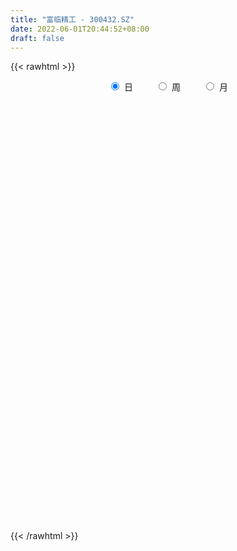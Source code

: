 ```yaml
---
title: "富临精工 - 300432.SZ"
date: 2022-06-01T20:44:52+08:00
draft: false
---
```

{{< rawhtml >}}
    <div style="text-align: center">
        <label style="padding: 1rem;"><input style="margin-right: .5rem" type="radio" name="period" value="D" checked onclick="period_change(this)">日</label>
        <label style="padding: 1rem;"><input style="margin-right: .5rem" type="radio" name="period" value="W" onclick="period_change(this)">周</label>
        <label style="padding: 1rem;"><input style="margin-right: .5rem" type="radio" name="period" value="M" onclick="period_change(this)">月</label>
    </div>
    <div id="chart" style="height: 700px;"></div> 
    <script type="text/javascript">
        const D_v = [211101.28,127199.9,241241.98,183910.9,153101.05,162154.4,249915.69,356979.78,318412.09,233455.43,695951.79,674298.28,441385.17,500821.43,561972.8,371783.24,242968.11,391416.76,173582.52,320328.7,430698.71,294329.0,284234.79,242837.21,206155.26,211056.26,283907.17,199868.38,247165.23,477531.57,557606.0600000001,465741.47,799096.3,902751.62,759226.9300000001,776822.09,678037.98,671227.33,484777.05,425493.42,438111.18,314791.7,682701.86,698729.28,604330.71,508489.4,587002.37,582519.25,549810.53,501601.38,394028.43,254830.78,369579.48,315478.85,704941.52,413357.59,727288.6899999999,507801.59,415747.36,365777.97,339523.12,260687.3,337879.0,368776.7,353189.9,343529.77,303686.72,303488.28,244305.0,224696.5,283453.42,259769.96,286137.32,312314.12,319451.13,280691.77,253438.35,489497.54,305716.06,444298.94,501089.63,378128.54,368328.85,367420.61,402179.22,243086.29,258733.67,229451.9,264829.42,175186.65,426611.26,254758.37,241945.2,271148.94,293703.32,235823.7,154256.12,246638.86,293810.34,245339.45,336417.83,409513.88,324115.6,373426.9,316150.54,276334.15,318088.58,330776.73,331630.14,289648.65,191125.48,410374.76,360361.96,275426.05,207023.56,209563.33,210300.93,139981.82,366095.34,495654.58,346997.55,399521.02,415229.81,499303.82,378843.24,309686.28,237793.69,241087.8,483396.3,426120.15,206986.18,175169.15,229417.67,179101.95,292949.36,165606.0,143480.98,232241.28,216411.97,241148.08,247055.74,171466.21,204939.5,186890.09,168185.84,170886.8,137157.22,160310.47,151203.35,293880.78,275982.21,196995.19,148622.54,174360.68,170761.03,139743.65,161024.99,114770.73,181103.34,317025.72,175905.13,140108.74,201910.29,175388.25,222633.31,158429.74,119625.78,198942.67,162302.13,125203.41,188897.34,172239.27,188842.72,206711.57,166169.78,158922.75,137688.61,123248.44,239584.54,129187.24,478020.05,258148.1,161182.93,179001.97,335235.62,425135.25,379644.48,474847.05,464111.7,308518.41,231131.66,266350.97,177383.47,186938.22,274451.08,252432.27,179791.51,148359.78,169301.59,273951.77,268685.79,126663.38,270137.54,153028.95,172932.35,175688.41,140337.02,145093.42,95724.2,134212.65,134219.04,93287.09,93917.47,119452.24,115336.58,144680.49,142016.54,104602.82,90440.24,133826.55,141528.24,127859.75,106528.81,124418.53,91734.49,140036.34,113529.13,318099.59,547781.39,414677.57,322540.42,237936.56,221809.59,312578.58,470677.65,319045.1,269653.61,221886.87,275503.11,331734.83,232404.75,376184.2,295979.85,292790.32,280748.78,186207.83,161558.07,165569.91,264867.8,506140.9]
const D_histogram = [0.0,-0.0012763533,0.0086254936,0.01394167,0.0071323237,0.01136016,0.0392721555,0.0826077309,0.1003928984,0.1184437892,0.2090395452,0.2692651497,0.2581830715,0.2589799495,0.2653139325,0.2218512393,0.1736279871,0.1015851409,0.0492049999,-0.0035270904,0.0071299453,0.0135471359,0.0024721328,-0.0279197941,-0.0436692592,-0.053138647,-0.0712454005,-0.0757853729,-0.07268758,-0.0226860292,0.0515981058,0.1145372321,0.2863547298,0.545684011,0.6403944498,0.6863315185,0.6968836051,0.5797309586,0.4630815104,0.3182005758,0.1710076234,0.0573376918,0.072609302,0.2681372487,0.3466865344,0.3682848188,0.245857187,0.2010985042,0.3579400771,0.3202644398,0.2380614919,0.0853527795,0.0404782835,-0.0915327491,0.0505978456,0.0987508813,0.0159069951,-0.0090284035,0.0453583098,0.0975791612,-0.0212793509,-0.109208632,-0.1090824814,-0.0322524567,-0.0733840794,0.0031867672,0.0295391815,0.1259239294,0.1102542469,0.0968245189,0.0776239573,0.0854132753,0.0244346146,0.1145070774,0.1385703896,0.0286408975,-0.1161856518,-0.3767024447,-0.5582253421,-0.4463160498,-0.1617265192,0.0561654224,0.445748949,0.620734221,0.6059596858,0.4775885867,0.2726050468,0.0263187039,-0.2993686729,-0.4558442116,-0.8560767027,-0.9122365738,-1.0382834325,-1.0281351014,-1.0929014126,-1.0140994048,-0.9500818051,-0.8412168783,-0.6131671344,-0.3873358571,-0.268715661,-0.0301889034,0.1808706812,0.6265752488,0.7887096514,0.9185067403,0.8217433711,0.6721127383,0.542455426,0.2921889419,0.1234231255,-0.1673445729,-0.4734419942,-0.5580355775,-0.5499849594,-0.5800380992,-0.608950893,-0.595105988,-0.7244217888,-0.9409984645,-0.9311830687,-0.9054842572,-0.9133582071,-0.7555707333,-0.654925253,-0.5458110981,-0.4779781487,-0.3819052249,-0.1799856437,-0.0614354845,0.0034699812,0.0347431133,0.0338555231,0.0059766177,-0.0790641647,-0.0906465175,-0.0889727818,-0.0439926047,-0.0336874819,-0.0489873057,-0.0789881597,-0.0777451972,-0.1087037012,-0.1401058611,-0.0957985048,-0.0623017553,-0.040596323,-0.0634858555,-0.0785205053,0.0110292556,0.072072667,0.087633874,0.1213248863,0.1213618322,0.0783348922,0.0882445133,0.054465903,0.0545055913,0.0560491285,0.1263881254,0.1405852792,0.1678729706,0.2198489992,0.2151503727,0.1538422599,0.0722516072,0.008015336,0.0281922246,-0.0091703551,0.0040360815,0.0001692311,-0.0269600366,0.018744356,0.0038614237,0.0266458,0.0126571243,-0.0028328777,0.0023974353,0.0573494395,0.1059931121,0.1691617106,0.1632939904,0.176198409,0.1708622308,0.2305646981,0.192511054,0.2074821212,0.2786810606,0.3114043493,0.3035531787,0.2567993244,0.163710886,0.0894707954,0.0481800996,-0.0486825861,-0.0496842412,-0.0431943734,-0.082022121,-0.1376760428,-0.0759899798,-0.039544472,-0.0135027362,0.0489285279,0.0716439463,0.0915141085,0.0875078644,0.0604548373,0.0087561111,-0.0220871226,-0.0045913434,-0.0283185455,-0.0391397091,-0.0667422129,-0.1096392322,-0.1375047328,-0.1979982016,-0.2208641907,-0.2358789232,-0.2310420013,-0.2075288452,-0.1505289869,-0.1083576746,-0.0753255821,-0.0925501232,-0.1061203274,-0.1704812378,-0.2127089561,-0.0915977018,0.0547029688,0.1804969067,0.2643127045,0.3087355347,0.3501071358,0.3874547096,0.4185904171,0.4496217942,0.4439023238,0.4033829957,0.3822382561,0.3509275964,0.3213235796,0.3276427437,0.3179580131,0.2652677435,0.1924641639,0.1351036793,0.0952270432,0.0681823022,0.0236966903,0.0438903556]
const D_fast = [0.0,-0.0015954416,0.0104627787,0.0192643726,0.0142381072,0.0213059835,0.0590360179,0.123023526,0.1659069182,0.2135687563,0.3564243986,0.4839662904,0.5374299802,0.6029718456,0.6756343117,0.6876344283,0.6828181729,0.6361716118,0.5960927209,0.5424788579,0.55491838,0.5647223545,0.5542653846,0.5168935092,0.4902267293,0.4674726797,0.4315545761,0.4080682605,0.3929941584,0.4373242019,0.5245078634,0.6160812977,0.8594874779,1.2552377618,1.5100468131,1.7275667614,1.9123397493,1.9401198424,1.9392407718,1.8739099812,1.7694689347,1.670133426,1.7035573617,1.9661196205,2.1313405399,2.245010029,2.1840466939,2.1895626371,2.4358892293,2.478279702,2.455592127,2.3242216096,2.2894666844,2.1345724646,2.2893525207,2.3621932766,2.2833261393,2.2561336397,2.3218599305,2.3984755723,2.2742972224,2.1590657833,2.1319213136,2.200688224,2.1412105815,2.2185781199,2.2523153296,2.3801810599,2.3920749391,2.4028513408,2.4030567685,2.4321994054,2.3773293983,2.4960286304,2.5547345401,2.4519652723,2.2780923101,1.923399906,1.6023206731,1.602650953,1.8468088537,2.0787421509,2.5797629147,2.9099317421,3.0466471283,3.0376731758,2.9008408977,2.6611342308,2.2606046857,1.9901680941,1.3759164273,1.0916974128,0.7060796959,0.4591942517,0.1212025873,-0.0535202561,-0.2270231077,-0.3284624005,-0.2537044401,-0.1247071271,-0.0732658462,0.1577136855,0.4139909404,1.0163393203,1.3756511356,1.7350749096,1.8437473832,1.862144935,1.8681014792,1.6908822306,1.5529721956,1.2203683539,0.7959104341,0.5718079563,0.4423623347,0.26729967,0.086149153,-0.048782439,-0.359203687,-0.8110299788,-1.0340103502,-1.234682603,-1.4708961047,-1.5020013142,-1.5650871472,-1.5924257668,-1.6440873546,-1.643490737,-1.4865675667,-1.3833762786,-1.3176033176,-1.2776444071,-1.2700681166,-1.2964528676,-1.4012596912,-1.4355036733,-1.4560731331,-1.4220911072,-1.4202078549,-1.447754505,-1.497502399,-1.5156957358,-1.5738301651,-1.6402587902,-1.6199010601,-1.6019797495,-1.5904233979,-1.6291843943,-1.6638491704,-1.5715420956,-1.4924805174,-1.455010842,-1.3909886081,-1.3606112042,-1.384054421,-1.3520836716,-1.3722458061,-1.35857972,-1.3430239008,-1.2410878725,-1.1917443989,-1.1224884649,-1.0155501865,-0.9664612198,-0.9893087676,-1.0528365185,-1.1150689557,-1.0878440109,-1.1274991794,-1.1132837225,-1.1171082651,-1.1509775419,-1.1005870603,-1.1145046367,-1.0850588104,-1.095883205,-1.1120814264,-1.1062517545,-1.0369623905,-0.9618204399,-0.8563614137,-0.8214056363,-0.7644516155,-0.727072236,-0.6097285941,-0.5996544748,-0.5328128773,-0.3919436727,-0.2813692967,-0.2133321726,-0.1958861958,-0.2480469127,-0.2999193044,-0.3291649753,-0.4381983076,-0.451621023,-0.4559297485,-0.5152630264,-0.6053359589,-0.5626473908,-0.5360880011,-0.5134219493,-0.4387585532,-0.3981321482,-0.3553834589,-0.3375127369,-0.3494520546,-0.3989617531,-0.4353267675,-0.4189788241,-0.4497856626,-0.4703917535,-0.5146798105,-0.5849866379,-0.6472283216,-0.7572213408,-0.8353033776,-0.9092878409,-0.9622114193,-0.9905804746,-0.9712128629,-0.9561309693,-0.9419302723,-0.9822923443,-1.0223926303,-1.1293738501,-1.2247788075,-1.1265669786,-0.9665905659,-0.7956724013,-0.6457784273,-0.5241717135,-0.3952733285,-0.2610620772,-0.1252787655,0.0181580601,0.1234141707,0.1837405915,0.2581554159,0.3145766554,0.3653035335,0.4535333835,0.5233381562,0.5369648225,0.5122772839,0.4886927191,0.4726228438,0.4626236784,0.4240622391,0.4552284933]
const D_slow = [0.0,-0.0003190883,0.0018372851,0.0053227026,0.0071057835,0.0099458235,0.0197638624,0.0404157951,0.0655140197,0.095124967,0.1473848533,0.2147011408,0.2792469086,0.343991896,0.4103203792,0.465783189,0.5091901858,0.534586471,0.546887721,0.5460059483,0.5477884347,0.5511752186,0.5517932518,0.5448133033,0.5338959885,0.5206113267,0.5027999766,0.4838536334,0.4656817384,0.4600102311,0.4729097576,0.5015440656,0.573132748,0.7095537508,0.8696523632,1.0412352429,1.2154561442,1.3603888838,1.4761592614,1.5557094054,1.5984613112,1.6127957342,1.6309480597,1.6979823719,1.7846540055,1.8767252102,1.9381895069,1.988464133,2.0779491522,2.1580152622,2.2175306352,2.23886883,2.2489884009,2.2261052136,2.2387546751,2.2634423954,2.2674191441,2.2651620433,2.2765016207,2.300896411,2.2955765733,2.2682744153,2.241003795,2.2329406808,2.2145946609,2.2153913527,2.2227761481,2.2542571305,2.2818206922,2.3060268219,2.3254328112,2.3467861301,2.3528947837,2.3815215531,2.4161641505,2.4233243748,2.3942779619,2.3001023507,2.1605460152,2.0489670027,2.0085353729,2.0225767285,2.1340139658,2.289197521,2.4406874425,2.5600845891,2.6282358508,2.6348155268,2.5599733586,2.4460123057,2.23199313,2.0039339866,1.7443631285,1.4873293531,1.2141039999,0.9605791487,0.7230586975,0.5127544779,0.3594626943,0.26262873,0.1954498148,0.1879025889,0.2331202592,0.3897640714,0.5869414842,0.8165681693,1.0220040121,1.1900321967,1.3256460532,1.3986932886,1.42954907,1.3877129268,1.2693524283,1.1298435339,0.992347294,0.8473377692,0.695100046,0.546323549,0.3652181018,0.1299684857,-0.1028272815,-0.3291983458,-0.5575378976,-0.7464305809,-0.9101618942,-1.0466146687,-1.1661092059,-1.2615855121,-1.306581923,-1.3219407941,-1.3210732988,-1.3123875205,-1.3039236397,-1.3024294853,-1.3221955265,-1.3448571558,-1.3671003513,-1.3780985025,-1.3865203729,-1.3987671994,-1.4185142393,-1.4379505386,-1.4651264639,-1.5001529292,-1.5241025554,-1.5396779942,-1.5498270749,-1.5656985388,-1.5853286651,-1.5825713512,-1.5645531845,-1.542644716,-1.5123134944,-1.4819730364,-1.4623893133,-1.440328185,-1.4267117092,-1.4130853114,-1.3990730292,-1.3674759979,-1.3323296781,-1.2903614355,-1.2353991857,-1.1816115925,-1.1431510275,-1.1250881257,-1.1230842917,-1.1160362355,-1.1183288243,-1.1173198039,-1.1172774962,-1.1240175053,-1.1193314163,-1.1183660604,-1.1117046104,-1.1085403293,-1.1092485487,-1.1086491899,-1.09431183,-1.067813552,-1.0255231243,-0.9846996267,-0.9406500245,-0.8979344668,-0.8402932923,-0.7921655288,-0.7402949985,-0.6706247333,-0.592773646,-0.5168853513,-0.4526855202,-0.4117577987,-0.3893900999,-0.3773450749,-0.3895157215,-0.4019367818,-0.4127353751,-0.4332409054,-0.4676599161,-0.486657411,-0.496543529,-0.4999192131,-0.4876870811,-0.4697760945,-0.4468975674,-0.4250206013,-0.409906892,-0.4077178642,-0.4132396448,-0.4143874807,-0.4214671171,-0.4312520444,-0.4479375976,-0.4753474056,-0.5097235888,-0.5592231392,-0.6144391869,-0.6734089177,-0.731169418,-0.7830516293,-0.820683876,-0.8477732947,-0.8666046902,-0.889742221,-0.9162723029,-0.9588926123,-1.0120698514,-1.0349692768,-1.0212935346,-0.976169308,-0.9100911318,-0.8329072482,-0.7453804642,-0.6485167868,-0.5438691825,-0.431463734,-0.3204881531,-0.2196424041,-0.1240828401,-0.036350941,0.0439799539,0.1258906398,0.2053801431,0.271697079,0.31981312,0.3535890398,0.3773958006,0.3944413762,0.4003655487,0.4113381376]
const D_data = [['2021-05-21', 6.9996, 6.9596, 6.8462, 7.1262],['2021-05-24', 6.9796, 6.9396, 6.8796, 7.1129],['2021-05-25', 6.8796, 7.1062, 6.7462, 7.2929],['2021-05-26', 7.0662, 7.0996, 7.0662, 7.3995],['2021-05-27', 7.1729, 6.9529, 6.9329, 7.1729],['2021-05-28', 7.0062, 7.0929, 6.9996, 7.2529],['2021-05-31', 7.0929, 7.4995, 7.0729, 7.5929],['2021-06-01', 7.5529, 7.9395, 7.4662, 8.1128],['2021-06-02', 7.8328, 7.8662, 7.7662, 8.0728],['2021-06-03', 7.9195, 8.0662, 7.8528, 8.1795],['2021-06-04', 8.1195, 9.4194, 7.9795, 9.6661],['2021-06-07', 9.7661, 9.6661, 9.4861, 10.1327],['2021-06-08', 9.5861, 9.1528, 9.0194, 9.7994],['2021-06-09', 9.3661, 9.5261, 9.2061, 9.7994],['2021-06-10', 9.6394, 9.8794, 9.3994, 10.0927],['2021-06-11', 9.7327, 9.4127, 9.3661, 9.7861],['2021-06-15', 9.6061, 9.3327, 9.2261, 9.6794],['2021-06-16', 9.2861, 8.8928, 8.6995, 9.4261],['2021-06-17', 8.9061, 8.9394, 8.7728, 9.1328],['2021-06-18', 8.8661, 8.7461, 8.4661, 8.8661],['2021-06-21', 8.7261, 9.5061, 8.5995, 10.1994],['2021-06-22', 9.5261, 9.5861, 9.2528, 9.9794],['2021-06-23', 9.5861, 9.4394, 9.3527, 9.906],['2021-06-24', 9.4394, 9.1528, 9.1061, 9.5194],['2021-06-25', 9.1328, 9.2594, 8.9128, 9.3994],['2021-06-28', 9.1728, 9.3061, 9.1194, 9.4994],['2021-06-29', 9.2928, 9.1461, 9.0461, 9.7327],['2021-06-30', 9.1461, 9.2661, 8.7528, 9.3261],['2021-07-01', 9.3061, 9.3661, 9.0661, 9.6527],['2021-07-02', 9.2861, 10.126, 9.1661, 10.1727],['2021-07-05', 10.3794, 10.846, 10.166, 11.026],['2021-07-06', 10.666, 11.2126, 10.5993, 11.8793],['2021-07-07', 11.3326, 13.4525, 10.9193, 13.4525],['2021-07-08', 15.1457, 16.1457, 14.5391, 16.1457],['2021-07-09', 15.259, 15.6324, 14.4724, 16.1457],['2021-07-12', 15.6657, 16.0723, 15.199, 16.8389],['2021-07-13', 15.679, 16.499, 14.9724, 16.7656],['2021-07-14', 16.0057, 15.3057, 14.8524, 17.0456],['2021-07-15', 15.0457, 15.299, 14.4591, 15.5924],['2021-07-16', 15.239, 14.7657, 14.6058, 15.5457],['2021-07-19', 14.9191, 14.3658, 14.2124, 15.399],['2021-07-20', 14.0858, 14.3991, 13.9991, 14.8724],['2021-07-21', 15.819, 16.0323, 15.1591, 16.6656],['2021-07-22', 16.6656, 19.2388, 15.719, 19.2388],['2021-07-23', 18.6655, 19.0121, 17.3389, 19.3388],['2021-07-26', 18.7322, 19.1188, 18.3988, 20.2854],['2021-07-27', 19.3388, 17.5589, 17.3322, 20.532],['2021-07-28', 17.1589, 18.5388, 17.1589, 19.0521],['2021-07-29', 19.3321, 21.8853, 18.8922, 22.012],['2021-07-30', 21.3387, 20.3454, 19.7788, 21.7053],['2021-08-02', 20.2054, 19.9987, 19.0721, 21.1187],['2021-08-03', 19.7988, 18.9255, 18.6788, 20.5654],['2021-08-04', 18.8122, 20.1121, 18.7322, 20.4321],['2021-08-05', 19.6788, 18.8388, 18.5255, 19.6854],['2021-08-06', 19.1321, 22.6053, 19.1321, 22.6053],['2021-08-09', 22.072, 22.3253, 22.072, 23.6985],['2021-08-10', 22.2186, 20.9587, 19.3188, 25.6717],['2021-08-11', 20.932, 21.7186, 19.3255, 22.9919],['2021-08-12', 21.6986, 23.1319, 21.1653, 23.7785],['2021-08-13', 23.0652, 23.7785, 22.2519, 25.1318],['2021-08-16', 22.7186, 21.812, 21.3587, 23.2652],['2021-08-17', 21.892, 21.912, 20.672, 22.5453],['2021-08-18', 21.912, 23.0119, 21.192, 23.5652],['2021-08-19', 22.6652, 24.4451, 22.1986, 24.9984],['2021-08-20', 24.0052, 23.3385, 22.9986, 25.3651],['2021-08-23', 23.2719, 25.1984, 23.0319, 25.6451],['2021-08-24', 25.3317, 25.1784, 24.3985, 26.6317],['2021-08-25', 24.8651, 26.7717, 24.8651, 27.3316],['2021-08-26', 26.7983, 26.005, 25.1784, 26.905],['2021-08-27', 25.7717, 26.365, 25.3517, 27.2383],['2021-08-30', 25.3317, 26.605, 24.8051, 26.8983],['2021-08-31', 26.4517, 27.3116, 25.905, 28.5249],['2021-09-01', 28.0649, 26.685, 25.9384, 29.6648],['2021-09-02', 26.385, 29.0515, 26.005, 29.7715],['2021-09-03', 28.6649, 28.9782, 27.5316, 30.6647],['2021-09-06', 29.2248, 27.4783, 25.0251, 29.5915],['2021-09-07', 27.4783, 26.6583, 26.265, 28.1582],['2021-09-08', 26.665, 24.2451, 22.9119, 26.9183],['2021-09-09', 23.9318, 23.9785, 22.5719, 24.1985],['2021-09-10', 24.0918, 27.365, 24.0918, 27.9982],['2021-09-13', 31.3314, 30.6514, 28.9049, 31.8647],['2021-09-14', 30.8914, 31.4247, 29.3315, 32.6646],['2021-09-15', 31.4914, 35.7244, 31.4914, 36.6644],['2021-09-16', 34.9845, 35.3111, 34.1245, 37.0177],['2021-09-17', 34.7512, 34.1979, 33.1513, 36.7844],['2021-09-22', 34.3445, 33.1779, 33.0379, 35.5578],['2021-09-23', 34.1912, 31.9847, 31.0247, 34.4578],['2021-09-24', 32.5313, 30.7381, 30.0981, 32.5313],['2021-09-27', 31.3314, 28.4516, 27.5649, 31.6714],['2021-09-28', 28.7115, 29.3182, 28.1982, 30.1981],['2021-09-29', 29.3315, 24.5585, 24.3118, 29.6248],['2021-09-30', 25.6984, 27.225, 25.3451, 27.6649],['2021-10-08', 28.0516, 25.3384, 25.0451, 28.6315],['2021-10-11', 25.7184, 26.1317, 24.3051, 27.5983],['2021-10-12', 26.1317, 24.3851, 23.7985, 26.8317],['2021-10-13', 24.6918, 25.5317, 23.8185, 25.865],['2021-10-14', 25.0918, 25.0651, 24.2651, 25.5317],['2021-10-15', 25.0984, 25.4651, 23.9985, 26.4117],['2021-10-18', 25.2051, 27.3516, 24.8651, 27.6516],['2021-10-19', 26.985, 28.1982, 26.985, 28.6515],['2021-10-20', 27.9982, 27.5583, 27.2783, 29.4982],['2021-10-21', 27.3316, 29.9381, 27.3316, 31.0981],['2021-10-22', 30.3248, 30.9047, 29.3982, 32.9979],['2021-10-25', 31.5447, 35.9977, 30.5781, 36.0577],['2021-10-26', 36.0111, 34.7312, 34.2379, 36.5644],['2021-10-27', 34.8978, 35.9044, 34.2512, 37.7643],['2021-10-28', 36.8044, 33.9845, 33.8512, 38.1309],['2021-10-29', 34.3378, 33.4112, 31.7713, 35.0845],['2021-11-01', 33.9779, 33.5712, 32.7713, 36.2577],['2021-11-02', 32.9046, 31.558, 31.0647, 33.9645],['2021-11-03', 31.698, 31.8113, 30.5781, 32.3846],['2021-11-04', 32.9579, 29.2182, 28.9982, 33.0779],['2021-11-05', 29.5848, 27.3383, 27.265, 29.6581],['2021-11-08', 27.2516, 28.8115, 26.8783, 29.4582],['2021-11-09', 28.9982, 29.4715, 28.2182, 29.6181],['2021-11-10', 29.2048, 28.6115, 27.6983, 29.6781],['2021-11-11', 28.6115, 28.0982, 27.365, 28.9315],['2021-11-12', 28.1049, 28.1982, 27.8983, 28.7849],['2021-11-15', 28.0049, 25.6251, 25.3051, 28.1249],['2021-11-16', 25.6451, 22.9586, 22.6652, 25.7251],['2021-11-17', 23.3385, 24.4851, 23.3319, 24.7718],['2021-11-18', 24.4918, 24.0118, 22.8186, 24.9051],['2021-11-19', 24.3985, 22.8452, 22.7519, 24.4985],['2021-11-22', 23.0052, 24.5651, 22.8652, 24.8451],['2021-11-23', 24.4518, 23.8652, 23.6918, 24.8984],['2021-11-24', 23.8785, 23.9185, 23.7918, 24.8318],['2021-11-25', 23.9318, 23.3119, 23.0319, 24.3318],['2021-11-26', 23.0852, 23.5919, 23.0852, 24.2651],['2021-11-29', 23.0652, 25.3184, 22.7919, 25.8917],['2021-11-30', 25.6717, 24.8584, 24.1318, 25.8317],['2021-12-01', 24.8651, 24.4718, 24.0052, 24.8651],['2021-12-02', 24.6518, 24.1385, 23.7318, 24.6585],['2021-12-03', 23.8985, 23.6585, 23.1319, 24.1652],['2021-12-06', 23.6319, 23.0719, 22.9986, 23.8918],['2021-12-07', 23.3185, 21.832, 21.4187, 23.3652],['2021-12-08', 22.1253, 22.2319, 21.792, 22.3986],['2021-12-09', 22.3986, 22.1053, 21.932, 22.6652],['2021-12-10', 21.932, 22.5253, 21.652, 22.6652],['2021-12-13', 22.4519, 22.012, 21.8053, 22.5119],['2021-12-14', 21.932, 21.4453, 21.3387, 22.0653],['2021-12-15', 21.3987, 20.8854, 20.7987, 21.8186],['2021-12-16', 20.7987, 20.932, 20.5854, 21.1387],['2021-12-17', 20.7987, 20.1654, 20.0721, 20.8854],['2021-12-20', 20.3321, 19.6788, 19.6654, 20.5854],['2021-12-21', 19.6854, 20.3521, 19.6254, 20.4121],['2021-12-22', 20.3521, 20.1454, 19.8788, 20.3921],['2021-12-23', 20.2521, 19.8854, 19.7988, 20.4454],['2021-12-24', 20.1321, 19.0588, 18.9321, 20.1921],['2021-12-27', 18.9121, 18.7722, 18.5988, 19.1988],['2021-12-28', 18.7322, 20.0321, 18.7322, 20.1521],['2021-12-29', 19.9321, 19.8921, 19.6854, 20.632],['2021-12-30', 19.9254, 19.3721, 19.2921, 20.1521],['2021-12-31', 19.6054, 19.5988, 19.4321, 19.8788],['2022-01-04', 19.7388, 19.1521, 19.0988, 20.0654],['2022-01-05', 19.0855, 18.3655, 18.2655, 19.2388],['2022-01-06', 18.3322, 18.7988, 18.2789, 19.0521],['2022-01-07', 18.8055, 18.0389, 17.9455, 19.0455],['2022-01-10', 18.0322, 18.2122, 17.7056, 18.3322],['2022-01-11', 18.2389, 18.0789, 18.0055, 18.8855],['2022-01-12', 18.6655, 19.0121, 18.5322, 19.2521],['2022-01-13', 18.9988, 18.4522, 18.3522, 19.0655],['2022-01-14', 18.5188, 18.6655, 18.2389, 18.9521],['2022-01-17', 18.5322, 19.1655, 18.3855, 19.1988],['2022-01-18', 19.1788, 18.5855, 18.3589, 19.2988],['2022-01-19', 18.3988, 17.6789, 17.4256, 18.5722],['2022-01-20', 17.6789, 16.9656, 16.9256, 17.8522],['2022-01-21', 16.8323, 16.659, 16.6123, 17.1989],['2022-01-24', 16.759, 17.4522, 16.6656, 17.6722],['2022-01-25', 17.3189, 16.5323, 16.5056, 17.9789],['2022-01-26', 16.6656, 16.9389, 16.4523, 17.1256],['2022-01-27', 16.9456, 16.5923, 16.519, 17.5856],['2022-01-28', 16.7256, 16.0457, 15.759, 16.8989],['2022-02-07', 16.339, 16.8456, 16.339, 17.2989],['2022-02-08', 16.8589, 16.019, 15.4524, 16.9323],['2022-02-09', 16.0857, 16.3656, 15.5457, 16.4056],['2022-02-10', 16.3656, 15.7857, 15.6657, 16.5656],['2022-02-11', 15.599, 15.5324, 15.499, 16.139],['2022-02-14', 15.3457, 15.6057, 15.1457, 16.079],['2022-02-15', 15.6857, 16.259, 15.4124, 16.6523],['2022-02-16', 16.2057, 16.3723, 16.179, 16.5656],['2022-02-17', 17.0656, 16.8189, 16.2257, 17.4522],['2022-02-18', 16.5256, 16.099, 15.899, 16.5456],['2022-02-21', 15.919, 16.3523, 15.8657, 16.6523],['2022-02-22', 16.3123, 16.1523, 15.7723, 16.3523],['2022-02-23', 16.199, 17.1523, 16.039, 17.2456],['2022-02-24', 17.0523, 16.039, 15.739, 17.4122],['2022-02-25', 16.379, 16.6923, 16.3323, 17.1189],['2022-02-28', 16.5323, 17.7256, 16.3056, 17.9589],['2022-03-01', 18.2389, 17.6722, 17.4522, 18.4722],['2022-03-02', 17.4656, 17.3989, 17.1989, 17.9522],['2022-03-03', 17.4056, 16.9189, 16.8723, 17.5256],['2022-03-04', 16.699, 16.0657, 15.9323, 17.0789],['2022-03-07', 15.799, 15.8923, 15.599, 16.2523],['2022-03-08', 15.9657, 15.9923, 15.539, 16.279],['2022-03-09', 16.0123, 14.8657, 13.9391, 16.1057],['2022-03-10', 15.3324, 15.7057, 15.179, 16.0523],['2022-03-11', 15.4657, 15.719, 15.1057, 15.759],['2022-03-14', 15.4057, 14.9524, 14.9324, 15.559],['2022-03-15', 14.7324, 14.3324, 14.3324, 15.2057],['2022-03-16', 14.9924, 15.6657, 14.4991, 15.699],['2022-03-17', 16.1323, 15.499, 15.439, 16.1857],['2022-03-18', 15.399, 15.4457, 15.2724, 15.5857],['2022-03-21', 15.479, 16.0857, 15.3857, 16.6523],['2022-03-22', 15.9723, 15.799, 15.599, 16.1257],['2022-03-23', 15.9923, 15.879, 15.8123, 16.3323],['2022-03-24', 15.7323, 15.6324, 15.2524, 15.8457],['2022-03-25', 15.6324, 15.259, 15.2324, 15.919],['2022-03-28', 15.0191, 14.7057, 14.6524, 15.319],['2022-03-29', 14.8524, 14.6791, 14.4858, 14.9524],['2022-03-30', 14.7124, 15.179, 14.6657, 15.4257],['2022-03-31', 15.1124, 14.5724, 14.5324, 15.1657],['2022-04-01', 14.4324, 14.5524, 14.3191, 14.6258],['2022-04-06', 14.4724, 14.1324, 14.0125, 14.5324],['2022-04-07', 14.0258, 13.6125, 13.6125, 14.1258],['2022-04-08', 13.6058, 13.4392, 13.2325, 13.7325],['2022-04-11', 13.4325, 12.5792, 12.5259, 13.4325],['2022-04-12', 12.5325, 12.5725, 12.3126, 12.7925],['2022-04-13', 12.5125, 12.2926, 12.0992, 12.6392],['2022-04-14', 12.4326, 12.2259, 12.1926, 12.6259],['2022-04-15', 12.1459, 12.2526, 11.7926, 12.3392],['2022-04-18', 12.2992, 12.6325, 12.0326, 12.7125],['2022-04-19', 12.9059, 12.4926, 12.3526, 12.9659],['2022-04-20', 12.5059, 12.3859, 12.1126, 12.6792],['2022-04-21', 12.1526, 11.6059, 11.5259, 12.4659],['2022-04-22', 11.5659, 11.3593, 11.326, 11.7659],['2022-04-25', 11.0393, 10.266, 10.266, 11.0393],['2022-04-26', 10.3327, 9.9594, 9.8527, 10.4393],['2022-04-27', 10.2127, 11.9526, 10.1794, 11.9526],['2022-04-28', 12.4659, 12.8325, 12.1526, 13.1992],['2022-04-29', 12.6925, 13.2658, 12.5459, 13.4792],['2022-05-05', 12.9859, 13.3525, 12.8659, 13.7325],['2022-05-06', 12.8659, 13.3125, 12.6725, 13.6325],['2022-05-09', 13.2192, 13.6591, 13.1458, 13.7525],['2022-05-10', 13.3858, 14.0191, 13.3058, 14.0458],['2022-05-11', 13.9991, 14.3658, 13.8658, 15.3857],['2022-05-12', 14.0591, 14.8124, 14.0058, 14.8591],['2022-05-13', 14.9324, 14.7257, 14.4658, 14.9991],['2022-05-16', 14.6191, 14.4658, 14.3858, 14.9324],['2022-05-17', 14.3324, 14.8324, 14.1924, 15.0191],['2022-05-18', 15.1724, 14.8457, 14.8391, 15.3257],['2022-05-19', 14.4924, 14.9724, 14.4058, 15.0391],['2022-05-20', 15.1324, 15.6324, 14.9191, 15.9123],['2022-05-23', 15.9923, 15.7057, 15.4657, 16.099],['2022-05-24', 15.7057, 15.2657, 15.239, 16.1523],['2022-05-25', 15.3657, 14.8991, 14.6657, 15.3924],['2022-05-26', 14.9724, 14.9191, 14.5191, 15.1724],['2022-05-27', 15.0657, 15.0191, 14.7191, 15.279],['2022-05-30', 15.0657, 15.1191, 14.5991, 15.239],['2022-05-31', 15.23, 14.8, 14.7, 15.33],['2022-06-01', 14.8, 15.63, 14.8, 15.88]]
const W_v = [225004.25,202283.55,232222.01,167382.73,206074.34,129937.18,154784.3,387390.24,594544.7300000001,288316.38,180684.71,161031.18,128450.57,158213.73,149945.21,106388.31,161250.8,97675.92,114367.0,119070.05,96428.29,66140.57,84563.62,72103.13,101558.5,93803.46,142502.63,109139.87,89367.97,53183.05,19897.89,111310.31,93232.14,136782.93,108986.14,128082.76,122481.48,243927.5,150183.42,120070.03,126547.46,243262.0,228945.2,140296.73,188730.16,114429.03,101957.36,146299.05,150908.44,143034.39,139453.35,130097.24,560912.5499999999,247910.65,164860.15,108250.87,73768.26,78386.99,98587.98,147761.14,158073.36,97354.0,98780.34,125429.76,197318.25,166374.72,135680.96,224848.56,164918.94,148605.71,163993.62,200990.78,107357.59,158742.17,70092.46,275101.81,151247.02,157660.24,277564.45,578346.35,392111.22,438538.38,588728.77,778018.0900000001,516988.45,326831.85,247014.03,534779.5700000001,792352.78,635539.0299999999,161530.61,433688.39,433060.03,158793.84,112344.79,66683.81,101851.01,230380.76,263430.02,191614.92,112625.46,111181.29,101303.76,73688.0,131672.0,289164.45,138407.21,259046.56,284964.68,349379.23,175121.67,111867.11,14469.0,64774.0,194043.58,238911.1,232524.2,355492.63,529809.16,465086.77,943559.12,1250613.53,788900.5900000001,1048503.47,2212245.6300000004,1330451.0800000001,1323402.1300000001,1100432.6400000001,560561.1,769913.1699999999,688476.0499999999,1239280.47,971483.84,582097.6799999999,757890.74,376397.77,292188.55,227029.78,260945.63,676364.4299999999,565782.3600000001,610398.89,267875.01,566967.51,347671.63,1793369.46,4875223.0599999996,2082492.0999999999,1448087.1000000001,653173.95,1192500.8100000001,1992652.23,1397109.24,715298.0600000001,726864.8400000001,628316.65,1712714.5600000001,873420.7999999999,1593045.5700000001,1820776.1399999999,3404906.8999999999,2646618.7799999998,1537505.5599999996,487581.5,268184.9,1781183.0800000001,1517682.0500000003,1822534.6699999999,2335855.3300000001,1227231.6400000001,3618815.0,2625379.79,1310704.25,1058321.5099999998,929336.92,1306691.3700000001,1372942.5800000001,2693284.7799999998,2092431.4300000002,1523268.5599999998,908229.86,906328.6,305770.0,184946.82,514641.93,346930.63,386744.5800000001,480408.15,266729.53,325018.4,162957.2,283525.8100000001,896890.14,537501.6899999999,162965.52,568179.46,937774.4199999999,867608.2300000001,1854714.78,2550260.9199999999,1128296.0900000001,1458254.97,1419528.6100000001,3484422.3800000004,3036357.8699999996,2738664.73,2729422.9299999997,2038859.0600000001,2429973.2000000002,1660056.02,1419706.27,1461125.9499999997,1773642.6599999999,2017146.8499999999,731271.86,1121385.7,241945.2,1201570.9399999999,1609197.1000000001,1614776.8999999999,1583140.99,1042295.6899999999,2023498.3,1666714.8300000001,1521089.4499999997,1013379.5700000001,1081021.5,823430.4199999999,1066684.0700000001,645890.35,928913.66,877987.3700000001,847584.8200000001,858335.4300000001,1228188.3700000001,1480200.25,1744959.7899999998,1070996.55,986962.3099999999,912124.27,602536.4,328706.29,615566.64,592069.8199999999,1534124.0200000003,560476.98,1593764.5299999998,1437713.76,1217284.8500000001,936578.61]
const W_histogram = [0.0,0.0295348148,0.0119695465,-0.0182245338,-0.0332925398,-0.045889145,-0.0414043911,-0.0074002553,0.0211828779,0.0261166194,0.0114802745,0.0087016661,-0.0079361244,-0.0062752704,-0.0646043815,-0.0908693705,-0.1663418861,-0.2193411484,-0.2532469204,-0.2541257078,-0.2474631651,-0.2439830942,-0.2221874411,-0.1838810814,-0.1451879887,-0.1052440733,-0.0695674849,-0.0823369569,-0.1019719145,-0.1010166329,-0.0830316969,-0.0516866853,-0.0085664664,0.0167955382,0.0016049943,0.0243053375,0.0197892266,-0.0168527957,-0.0487800745,-0.0781882377,-0.0971500585,-0.0785715576,-0.0655614795,-0.0575697185,-0.074198534,-0.0821991951,-0.0956914645,-0.1111962208,-0.0938705003,-0.0796805973,-0.0547571033,-0.0322968476,0.0125386115,0.0204733908,0.0280912236,0.0235407108,0.0275600579,0.0334226105,0.0473130155,0.0704024337,0.0928834635,0.1040841423,0.0841222087,0.0765110073,0.0796161548,0.0895916415,0.0973962233,0.1207205761,0.1214953138,0.1243412573,0.1277975338,0.1131481687,0.1019238423,0.0776882825,0.0686569173,0.0682277584,0.0662989975,0.063878093,0.0461201244,0.0460975874,0.0580893283,0.0728426123,0.0963964802,0.1247649924,0.1288526759,0.1192175165,0.1187324639,0.1212356805,0.1429711806,0.1222442084,0.1064897632,0.0941798935,0.0559395515,0.0265915365,0.0073007357,-0.0089484204,-0.0134078757,-0.0037104235,0.0073596065,0.0131790123,0.0073695931,0.0028171998,-0.0049653474,-0.0093562783,-0.0188748625,-0.0210523693,-0.0154670698,-0.0055226206,0.0036459116,0.0138366677,0.0175993611,0.0115882458,0.0082466918,0.0122422054,0.0183463334,0.034414969,0.0350421139,0.0486546119,0.0560586312,0.0705744848,0.0928763563,0.1056651463,0.1123331278,0.1751157098,0.203066611,0.241789365,0.2283763853,0.1947341072,0.1367198207,0.089433526,0.0493913316,0.0714293804,0.026711788,0.0200067118,-0.0096069639,-0.0645196557,-0.1097423598,-0.137757517,-0.115673571,-0.1036258731,-0.0702289771,-0.0423105317,-0.027955135,-0.019286023,-0.0243427954,0.0568701309,0.1552212902,0.1677625716,0.1603692014,0.1375229516,0.122040346,0.1568065422,0.1175032031,0.0654822604,0.0501748412,0.027091957,0.0309099537,0.0172907275,0.0465895984,0.0641387555,0.11621933,0.1188869522,0.0335855623,-0.0054551598,-0.0253627185,-0.0206830259,-0.0076000416,-0.0133141022,-0.0045316381,-0.0530495063,-0.0033661913,-0.0274634453,-0.0467013403,-0.0928322344,-0.1089445118,-0.129405857,-0.1346265797,-0.0637778451,-0.0449602041,-0.0417760588,-0.0705815901,-0.1173391494,-0.153912423,-0.1524846111,-0.152914022,-0.1554128252,-0.1859480901,-0.1979975834,-0.1973840043,-0.1833039485,-0.169189377,-0.1405188031,-0.1085853318,-0.0849677299,-0.0599486493,-0.0220349443,0.031379254,0.0724919818,0.2435388656,0.3376049532,0.335607123,0.3480365649,0.3906107043,0.7450580652,0.8679863117,1.1636865413,1.3636162944,1.5490638104,1.6428313902,1.5675253106,1.6078460301,1.6884852617,1.5166007401,1.7310034232,1.5154827244,1.0349367569,0.5149096989,0.1247078552,0.1751055978,0.3114380015,-0.0537412791,-0.2715574793,-0.7814648995,-1.0566695276,-1.2113343407,-1.356146905,-1.5623871518,-1.712773951,-1.7112834433,-1.7447876679,-1.65495552,-1.6567939851,-1.6233065012,-1.5593512559,-1.4071812754,-1.2027858275,-1.0514809913,-0.9211248696,-0.8039488332,-0.6938174086,-0.6254721347,-0.6114230673,-0.6354329453,-0.6618727944,-0.5082644446,-0.3673874291,-0.1538309853,0.0621114997,0.1710850334,0.2850355748]
const W_fast = [0.0,0.0369185185,0.0223456368,-0.0124045769,-0.0357957179,-0.0598646093,-0.0657309531,-0.0335768812,0.0003019715,0.0117648678,-0.0000014085,-0.0006046003,-0.0192264219,-0.0191343855,-0.093614592,-0.1425969236,-0.2596549108,-0.3674894602,-0.4647069623,-0.5291171766,-0.5843204252,-0.6418361278,-0.6755873351,-0.6832512457,-0.6808551501,-0.667222253,-0.6489375359,-0.6822912471,-0.7274191833,-0.75171806,-0.7544910481,-0.7360677078,-0.6950891055,-0.6655282165,-0.6803175117,-0.6515408341,-0.6511096384,-0.6919648596,-0.736087157,-0.7850423797,-0.8282917151,-0.8293561036,-0.8327363954,-0.8391370639,-0.8743155129,-0.9028659728,-0.9402811084,-0.9835849199,-0.9897268245,-0.9954570707,-0.9842228526,-0.9698368088,-0.9218666969,-0.9088135699,-0.8941729311,-0.8928382662,-0.8819289046,-0.8677106994,-0.8419920405,-0.8013020139,-0.7556001183,-0.7183784038,-0.7173097853,-0.7057932348,-0.6827840487,-0.6504106516,-0.618257014,-0.5647525171,-0.533603951,-0.4996726932,-0.4642670332,-0.4506293561,-0.4363727219,-0.4411862111,-0.433053347,-0.4164255662,-0.4017795777,-0.3882309591,-0.3944588965,-0.3829570367,-0.3564429638,-0.3234790267,-0.2758260387,-0.2162662784,-0.179965426,-0.1597962063,-0.1305981429,-0.0977860062,-0.0403077109,-0.030473631,-0.0196056353,-0.0083705318,-0.0326259859,-0.0553261167,-0.0727917336,-0.0912779948,-0.099089419,-0.0903195727,-0.077409641,-0.0682954821,-0.0722625032,-0.0761105965,-0.0851344805,-0.091864481,-0.1061017808,-0.11354238,-0.1118238479,-0.1032600539,-0.0931800437,-0.0795301207,-0.0713675871,-0.0744816409,-0.0757615219,-0.068705457,-0.0580147456,-0.0333423678,-0.0239546944,0.0018214565,0.0232401336,0.0553996085,0.1009205691,0.1401256456,0.1748769091,0.2814384185,0.3601559724,0.4593260677,0.5030071843,0.5180484331,0.4942141017,0.4692861885,0.441591827,0.481487221,0.4434475755,0.4417441772,0.4097287606,0.3386861549,0.2660278609,0.2035733244,0.1967388776,0.1828801073,0.198719759,0.2160605715,0.2234271844,0.2272747907,0.2161323194,0.3115627784,0.4487192603,0.5032011846,0.5359001148,0.5474346028,0.5624620838,0.6364299155,0.6265023772,0.5908519996,0.5880882906,0.5717783957,0.5833238809,0.5740273365,0.614973607,0.648557453,0.7296928599,0.7620822203,0.6851772209,0.6447727088,0.6185244706,0.6180334067,0.6292163805,0.6201737944,0.627823349,0.5660431043,0.6148848715,0.5839217561,0.553008526,0.4836695733,0.440321168,0.3875083585,0.3486309908,0.4035352641,0.4111128542,0.4038529848,0.3574020559,0.2813097093,0.20625833,0.1695649891,0.1309070726,0.0895550632,0.0125327758,-0.0490161134,-0.0977485353,-0.1294944666,-0.1576772394,-0.1641363663,-0.159349228,-0.1569735586,-0.1469416403,-0.1145366714,-0.0532776596,0.0059580637,0.2378896639,0.4163569898,0.4982609404,0.5976995234,0.7379263389,1.2786382162,1.6185630406,2.2051849055,2.7460187323,3.3187322008,3.8232076282,4.1397828762,4.5820651032,5.0848256502,5.2920913136,5.9392448526,6.1025948349,5.8807830566,5.4894834233,5.1304585434,5.2246326855,5.4388245895,5.0602099891,4.7745044191,4.069230774,3.5298587641,3.0723603658,2.5885110752,1.9916740405,1.4130937535,0.9867634004,0.5170622588,0.1931555267,-0.2228814346,-0.5952205761,-0.9211031447,-1.1207284831,-1.2170294921,-1.3285949037,-1.4285199994,-1.5123311712,-1.5756540988,-1.6636768586,-1.802483558,-1.9853516723,-2.17725972,-2.1507174814,-2.1016873231,-1.9265886256,-1.6951182658,-1.5433734737,-1.3581640386]
const W_slow = [0.0,0.0073837037,0.0103760903,0.0058199569,-0.0025031781,-0.0139754643,-0.0243265621,-0.0261766259,-0.0208809064,-0.0143517516,-0.011481683,-0.0093062664,-0.0112902975,-0.0128591151,-0.0290102105,-0.0517275531,-0.0933130246,-0.1481483118,-0.2114600419,-0.2749914688,-0.3368572601,-0.3978530336,-0.4533998939,-0.4993701643,-0.5356671614,-0.5619781798,-0.579370051,-0.5999542902,-0.6254472688,-0.650701427,-0.6714593513,-0.6843810226,-0.6865226392,-0.6823237546,-0.681922506,-0.6758461717,-0.670898865,-0.6751120639,-0.6873070826,-0.706854142,-0.7311416566,-0.750784546,-0.7671749159,-0.7815673455,-0.800116979,-0.8206667778,-0.8445896439,-0.8723886991,-0.8958563242,-0.9157764735,-0.9294657493,-0.9375399612,-0.9344053083,-0.9292869606,-0.9222641547,-0.916378977,-0.9094889626,-0.9011333099,-0.889305056,-0.8717044476,-0.8484835818,-0.8224625462,-0.801431994,-0.7823042422,-0.7624002035,-0.7400022931,-0.7156532373,-0.6854730932,-0.6550992648,-0.6240139505,-0.592064567,-0.5637775248,-0.5382965643,-0.5188744936,-0.5017102643,-0.4846533247,-0.4680785753,-0.4521090521,-0.4405790209,-0.4290546241,-0.414532292,-0.396321639,-0.3722225189,-0.3410312708,-0.3088181018,-0.2790137227,-0.2493306068,-0.2190216866,-0.1832788915,-0.1527178394,-0.1260953986,-0.1025504252,-0.0885655373,-0.0819176532,-0.0800924693,-0.0823295744,-0.0856815433,-0.0866091492,-0.0847692476,-0.0814744945,-0.0796320962,-0.0789277963,-0.0801691331,-0.0825082027,-0.0872269183,-0.0924900106,-0.0963567781,-0.0977374333,-0.0968259553,-0.0933667884,-0.0889669481,-0.0860698867,-0.0840082137,-0.0809476624,-0.076361079,-0.0677573368,-0.0589968083,-0.0468331553,-0.0328184975,-0.0151748763,0.0080442127,0.0344604993,0.0625437813,0.1063227087,0.1570893615,0.2175367027,0.274630799,0.3233143258,0.357494281,0.3798526625,0.3922004954,0.4100578405,0.4167357875,0.4217374655,0.4193357245,0.4032058106,0.3757702206,0.3413308414,0.3124124486,0.2865059804,0.2689487361,0.2583711032,0.2513823194,0.2465608137,0.2404751148,0.2546926476,0.2934979701,0.335438613,0.3755309134,0.4099116513,0.4404217378,0.4796233733,0.5089991741,0.5253697392,0.5379134495,0.5446864387,0.5524139271,0.556736609,0.5683840086,0.5844186975,0.61347353,0.643195268,0.6515916586,0.6502278686,0.643887189,0.6387164326,0.6368164222,0.6334878966,0.6323549871,0.6190926105,0.6182510627,0.6113852014,0.5997098663,0.5765018077,0.5492656798,0.5169142155,0.4832575706,0.4673131093,0.4560730583,0.4456290436,0.427983646,0.3986488587,0.360170753,0.3220496002,0.2838210947,0.2449678884,0.1984808659,0.14898147,0.0996354689,0.0538094818,0.0115121376,-0.0236175632,-0.0507638962,-0.0720058286,-0.086992991,-0.092501727,-0.0846569135,-0.0665339181,-0.0056492017,0.0787520366,0.1626538173,0.2496629586,0.3473156346,0.5335801509,0.7505767289,1.0414983642,1.3824024378,1.7696683904,2.180376238,2.5722575656,2.9742190731,3.3963403885,3.7754905736,4.2082414294,4.5871121105,4.8458462997,4.9745737244,5.0057506882,5.0495270877,5.127386588,5.1139512683,5.0460618984,4.8506956736,4.5865282917,4.2836947065,3.9446579802,3.5540611923,3.1258677045,2.6980468437,2.2618499267,1.8481110467,1.4339125505,1.0280859252,0.6382481112,0.2864527923,-0.0142436645,-0.2771139124,-0.5073951298,-0.7083823381,-0.8818366902,-1.0382047239,-1.1910604907,-1.349918727,-1.5153869256,-1.6424530368,-1.7342998941,-1.7727576404,-1.7572297654,-1.7144585071,-1.6431996134]
const W_data = [['2017-07-21', 9.8938, 9.4464, 8.8755, 9.9979],['2017-07-28', 9.4464, 9.9092, 9.1069, 10.0134],['2017-08-04', 9.9208, 9.3692, 9.3384, 10.1021],['2017-08-11', 9.3345, 9.0799, 9.0645, 9.5582],['2017-08-18', 9.0452, 9.1262, 9.0452, 9.4078],['2017-08-25', 9.1069, 9.0491, 8.8871, 9.2844],['2017-09-01', 9.0568, 9.2034, 8.9874, 9.2458],['2017-09-08', 9.2188, 9.6547, 9.0684, 9.8244],['2017-09-15', 9.7395, 9.7588, 9.6084, 10.3952],['2017-09-22', 9.6894, 9.5698, 9.4194, 9.9131],['2017-09-29', 9.5274, 9.3114, 9.0954, 9.7048],['2017-10-13', 9.4116, 9.4194, 9.1686, 9.5004],['2017-10-20', 9.4888, 9.1918, 8.9488, 9.4888],['2017-10-27', 9.1725, 9.3731, 9.0066, 9.4579],['2017-11-03', 9.3075, 8.4358, 8.3933, 9.3654],['2017-11-10', 8.4358, 8.5399, 8.4088, 8.7251],['2017-11-17', 8.5245, 7.5332, 7.5216, 8.6171],['2017-11-24', 7.5987, 7.294, 7.2516, 7.6759],['2017-12-01', 7.2169, 7.0819, 6.8813, 7.3017],['2017-12-08', 7.0973, 7.1629, 6.6846, 7.3095],['2017-12-15', 7.1629, 7.0279, 6.8774, 7.294],['2017-12-22', 7.024, 6.7656, 6.7579, 7.0742],['2017-12-29', 6.7926, 6.8157, 6.4917, 6.8466],['2018-01-05', 6.8427, 6.9546, 6.7887, 7.1243],['2018-01-12', 6.9584, 6.9623, 6.9353, 7.132],['2018-01-19', 6.9469, 7.0124, 6.592, 7.1205],['2018-01-26', 6.997, 7.0124, 6.7772, 7.2285],['2018-02-02', 7.0587, 6.322, 5.9054, 7.0587],['2018-02-09', 6.268, 5.9864, 5.701, 6.268],['2018-02-14', 5.9826, 6.0211, 5.9787, 6.295],['2018-02-23', 6.0559, 6.1176, 6.0366, 6.214],['2018-03-02', 6.1407, 6.268, 6.1407, 6.403],['2018-03-09', 6.2641, 6.4956, 6.1716, 6.538],['2018-03-16', 6.5149, 6.3644, 6.2873, 6.8273],['2018-03-23', 6.3644, 5.7936, 5.7588, 6.5226],['2018-03-30', 5.782, 6.2024, 5.7164, 6.2063],['2018-04-04', 6.1716, 5.8321, 5.8128, 6.1716],['2018-04-13', 5.8167, 5.2227, 5.1995, 5.9093],['2018-04-20', 5.2188, 4.972, 4.8948, 5.2265],['2018-04-27', 4.9681, 4.6865, 4.648, 5.026],['2018-05-04', 4.6788, 4.513, 4.3201, 4.7405],['2018-05-11', 4.4975, 4.8061, 4.4937, 4.8833],['2018-05-18', 4.8601, 4.6557, 4.5168, 4.8833],['2018-05-25', 4.702, 4.4897, 4.474, 4.783],['2018-06-01', 4.4701, 3.9917, 3.9289, 4.623],['2018-06-08', 3.9995, 3.8544, 3.8152, 4.1054],['2018-06-15', 3.8544, 3.5368, 3.529, 3.9603],['2018-06-22', 3.4859, 3.2271, 2.9761, 3.4859],['2018-06-29', 3.2937, 3.4349, 3.1134, 3.478],['2018-07-06', 3.4349, 3.282, 3.1369, 3.478],['2018-07-13', 3.3016, 3.3369, 3.133, 3.4506],['2018-07-20', 3.2624, 3.2663, 3.1565, 3.3839],['2018-07-27', 3.2702, 3.5878, 3.2114, 4.1172],['2018-08-03', 3.5957, 3.1486, 3.0663, 3.5996],['2018-08-10', 3.129, 3.0741, 2.9565, 3.129],['2018-08-17', 3.0232, 2.8193, 2.784, 3.082],['2018-08-24', 2.7997, 2.8154, 2.784, 2.9251],['2018-08-31', 2.831, 2.7605, 2.7487, 2.9173],['2018-09-07', 2.7918, 2.8193, 2.7291, 2.9212],['2018-09-14', 2.8193, 2.9565, 2.7644, 3.1251],['2018-09-21', 2.9134, 3.0153, 2.7683, 3.031],['2018-09-28', 3.0192, 2.9251, 2.882, 3.0741],['2018-10-12', 2.8546, 2.4703, 2.3527, 2.8546],['2018-10-19', 2.5252, 2.5017, 2.3566, 2.6154],['2018-10-26', 2.4703, 2.5762, 2.4232, 2.6467],['2018-11-02', 2.5566, 2.6585, 2.4742, 2.6663],['2018-11-09', 2.6467, 2.6507, 2.6075, 2.7173],['2018-11-16', 2.6663, 2.9173, 2.6663, 2.9251],['2018-11-23', 2.9251, 2.7016, 2.6311, 2.9251],['2018-11-30', 2.6938, 2.7448, 2.6271, 2.8428],['2018-12-07', 2.8036, 2.784, 2.7369, 2.882],['2018-12-14', 2.7761, 2.5409, 2.5291, 2.7879],['2018-12-21', 2.5409, 2.5213, 2.4938, 2.5762],['2018-12-28', 2.5017, 2.2586, 2.2507, 2.5213],['2019-01-04', 2.2703, 2.3448, 2.2468, 2.3527],['2019-01-11', 2.3605, 2.4115, 2.3409, 2.6075],['2019-01-18', 2.4154, 2.3723, 2.3331, 2.4389],['2019-01-25', 2.3644, 2.3409, 2.3409, 2.4389],['2019-02-01', 2.1056, 2.0743, 1.9566, 2.1644],['2019-02-15', 2.0899, 2.2233, 2.0664, 2.3527],['2019-02-22', 2.235, 2.388, 2.235, 2.4232],['2019-03-01', 2.4232, 2.4899, 2.388, 2.5644],['2019-03-08', 2.5017, 2.7173, 2.4977, 2.9996],['2019-03-15', 2.7252, 2.9565, 2.6781, 3.1957],['2019-03-22', 2.9055, 2.7957, 2.7291, 2.9212],['2019-03-29', 2.7605, 2.6663, 2.5526, 2.882],['2019-04-04', 2.686, 2.8114, 2.6742, 2.882],['2019-04-12', 2.8232, 2.9173, 2.7173, 3.0232],['2019-04-19', 2.9408, 3.3016, 2.7173, 3.5055],['2019-04-26', 3.1683, 2.8546, 2.7526, 3.2859],['2019-04-30', 2.8193, 2.8899, 2.7056, 2.98],['2019-05-10', 2.7644, 2.9212, 2.5134, 3.0153],['2019-05-17', 2.7957, 2.5056, 2.486, 2.835],['2019-05-24', 2.5487, 2.4546, 2.4115, 2.5879],['2019-05-31', 2.4389, 2.4507, 2.435, 2.5879],['2019-06-06', 2.4389, 2.3801, 2.3762, 2.4938],['2019-06-14', 2.3919, 2.4507, 2.3919, 2.533],['2019-06-21', 2.435, 2.6232, 2.4311, 2.6663],['2019-06-28', 2.6036, 2.686, 2.5801, 2.8193],['2019-07-05', 2.7252, 2.6624, 2.5801, 2.7761],['2019-07-12', 2.6624, 2.5134, 2.4664, 2.6624],['2019-07-19', 2.5409, 2.4938, 2.4389, 2.5409],['2019-07-26', 2.486, 2.4076, 2.3527, 2.4938],['2019-08-02', 2.3919, 2.3997, 2.3566, 2.4428],['2019-08-09', 2.3997, 2.2742, 2.188, 2.4232],['2019-08-16', 2.2507, 2.3056, 2.1841, 2.5017],['2019-08-23', 2.3056, 2.384, 2.3056, 2.435],['2019-08-30', 2.3448, 2.4585, 2.3135, 2.5683],['2019-09-06', 2.4703, 2.486, 2.4428, 2.5997],['2019-09-12', 2.5056, 2.5448, 2.486, 2.7957],['2019-09-20', 2.5801, 2.5017, 2.4781, 2.6115],['2019-09-27', 2.5056, 2.3723, 2.3448, 2.5056],['2019-09-30', 2.3919, 2.3762, 2.3723, 2.4468],['2019-10-11', 2.4272, 2.4664, 2.3919, 2.5095],['2019-10-18', 2.4703, 2.5213, 2.4664, 2.7252],['2019-10-25', 2.5448, 2.7173, 2.4625, 2.7212],['2019-11-01', 2.733, 2.5879, 2.5448, 2.7722],['2019-11-08', 2.5918, 2.8154, 2.5801, 2.8389],['2019-11-15', 2.7801, 2.831, 2.6663, 3.0741],['2019-11-22', 2.7957, 3.0271, 2.7487, 3.0585],['2019-11-29', 2.9996, 3.2898, 2.8938, 3.4584],['2019-12-06', 3.2741, 3.3486, 3.2428, 3.7839],['2019-12-13', 3.2153, 3.4192, 3.2153, 3.4819],['2019-12-20', 3.4898, 4.4387, 3.3486, 4.4387],['2019-12-27', 4.7053, 4.4191, 3.7995, 4.8818],['2020-01-03', 4.3171, 4.9406, 4.1642, 5.8424],['2020-01-10', 4.8073, 4.5798, 4.5289, 5.2856],['2020-01-17', 4.6269, 4.4112, 4.2858, 5.0229],['2020-01-23', 4.4112, 4.0387, 4.0309, 4.5053],['2020-02-07', 3.6349, 4.0309, 3.2702, 4.0936],['2020-02-14', 3.9564, 3.9956, 3.9407, 4.2113],['2020-02-21', 4.0074, 4.8308, 3.9995, 5.1719],['2020-02-28', 4.7445, 4.0309, 4.0309, 4.9092],['2020-03-06', 4.1132, 4.4465, 4.0231, 4.4818],['2020-03-13', 4.372, 4.125, 4.0231, 4.5838],['2020-03-20', 4.176, 3.6074, 3.5172, 4.2073],['2020-03-27', 3.4898, 3.4427, 3.3329, 3.6584],['2020-04-03', 3.3761, 3.4114, 3.278, 3.5133],['2020-04-10', 3.5094, 3.9682, 3.478, 3.9682],['2020-04-17', 3.9995, 3.8897, 3.8113, 4.1093],['2020-04-24', 3.8897, 4.2505, 3.8074, 4.3054],['2020-04-30', 4.5093, 4.3407, 3.9446, 4.5093],['2020-05-08', 4.2936, 4.2936, 4.2426, 4.3956],['2020-05-15', 4.325, 4.3014, 4.2466, 4.6465],['2020-05-22', 4.2779, 4.1564, 4.1015, 4.325],['2020-05-29', 4.572, 5.493, 4.572, 6.1996],['2020-06-05', 5.4663, 6.3196, 5.4663, 7.3662],['2020-06-12', 6.1396, 5.7196, 5.533, 6.5796],['2020-06-19', 5.6863, 5.6663, 5.5996, 5.9196],['2020-06-24', 5.673, 5.5663, 5.413, 5.7463],['2020-07-03', 5.5063, 5.7196, 5.373, 5.7663],['2020-07-10', 5.8063, 6.5796, 5.633, 7.0329],['2020-07-17', 6.6996, 5.8196, 5.6996, 6.9129],['2020-07-24', 5.893, 5.5597, 5.5397, 6.1596],['2020-07-31', 5.593, 5.9596, 5.493, 6.1263],['2020-08-07', 6.053, 5.8663, 5.7996, 6.2196],['2020-08-14', 5.853, 6.2529, 5.853, 6.7996],['2020-08-21', 6.2329, 6.1063, 5.9996, 6.5663],['2020-08-28', 6.1796, 6.7929, 6.0996, 7.0129],['2020-09-04', 6.8329, 6.8996, 6.4796, 7.3262],['2020-09-11', 6.9729, 7.6795, 6.5463, 8.4661],['2020-09-18', 7.7328, 7.3929, 7.2262, 8.4328],['2020-09-25', 7.3862, 6.2196, 6.093, 7.5195],['2020-09-30', 6.2463, 6.5663, 6.1529, 6.5929],['2020-10-09', 6.9996, 6.7262, 6.6862, 7.0996],['2020-10-16', 6.8262, 7.0662, 6.7529, 7.7462],['2020-10-23', 7.0996, 7.2995, 6.9329, 7.5595],['2020-10-30', 7.1929, 7.1662, 6.9729, 7.7328],['2020-11-06', 7.1462, 7.4395, 7.0662, 7.9928],['2020-11-13', 7.4529, 6.6796, 6.4729, 7.6195],['2020-11-20', 6.6662, 7.9795, 6.6129, 8.3595],['2020-11-27', 7.9462, 7.1995, 7.1196, 8.2795],['2020-12-04', 7.1529, 7.1995, 6.8062, 7.2995],['2020-12-11', 7.1329, 6.7129, 6.6396, 7.4262],['2020-12-18', 6.6796, 6.9196, 6.5329, 7.0729],['2020-12-25', 6.9462, 6.7462, 6.6662, 7.3729],['2020-12-31', 6.6596, 6.8329, 6.4863, 7.1796],['2021-01-08', 6.9462, 7.9528, 6.8596, 8.1462],['2021-01-15', 8.4661, 7.5662, 7.3329, 8.8661],['2021-01-22', 7.3329, 7.4595, 6.8462, 7.5929],['2021-01-29', 7.4395, 7.0062, 6.6996, 7.4395],['2021-02-05', 7.0196, 6.5596, 6.4729, 7.3929],['2021-02-10', 6.5263, 6.4063, 6.1996, 6.7196],['2021-02-19', 6.5263, 6.7129, 6.4796, 6.7262],['2021-02-26', 6.7196, 6.6129, 6.3329, 6.8929],['2021-03-05', 6.5129, 6.4929, 6.4129, 6.7262],['2021-03-12', 6.4729, 5.9463, 5.8796, 6.5663],['2021-03-19', 5.8663, 5.933, 5.693, 6.2329],['2021-03-26', 5.9196, 5.9196, 5.7863, 6.1996],['2021-04-02', 5.9196, 5.9863, 5.7396, 6.2196],['2021-04-09', 5.993, 5.9263, 5.893, 6.0996],['2021-04-16', 5.913, 6.0996, 5.7396, 6.2663],['2021-04-23', 6.3796, 6.1996, 6.0663, 6.7529],['2021-04-30', 6.2063, 6.1596, 5.7796, 6.3529],['2021-05-07', 6.1329, 6.2396, 6.0463, 6.2463],['2021-05-14', 6.2396, 6.5263, 6.1463, 6.6329],['2021-05-21', 6.5196, 6.9596, 6.3463, 7.1529],['2021-05-28', 6.9796, 7.0929, 6.7462, 7.3995],['2021-06-04', 7.0929, 9.4194, 7.0729, 9.6661],['2021-06-11', 9.7661, 9.4127, 9.0194, 10.1327],['2021-06-18', 9.6061, 8.7461, 8.4661, 9.6794],['2021-06-25', 8.7261, 9.2594, 8.5995, 10.1994],['2021-07-02', 9.1728, 10.126, 8.7528, 10.1727],['2021-07-09', 10.3794, 15.6324, 10.166, 16.1457],['2021-07-16', 15.6657, 14.7657, 14.4591, 17.0456],['2021-07-23', 14.9191, 19.0121, 13.9991, 19.3388],['2021-07-30', 18.7322, 20.3454, 17.1589, 22.012],['2021-08-06', 20.2054, 22.6053, 18.5255, 22.6053],['2021-08-13', 22.072, 23.7785, 19.3188, 25.6717],['2021-08-20', 22.7186, 23.3385, 20.672, 25.3651],['2021-08-27', 23.2719, 26.365, 23.0319, 27.3316],['2021-09-03', 25.3317, 28.9782, 24.8051, 30.6647],['2021-09-10', 29.2248, 27.365, 22.5719, 29.5915],['2021-09-17', 31.3314, 34.1979, 28.9049, 37.0177],['2021-09-24', 34.3445, 30.7381, 30.0981, 35.5578],['2021-09-30', 31.3314, 27.225, 24.3118, 31.6714],['2021-10-08', 28.0516, 25.3384, 25.0451, 28.6315],['2021-10-15', 25.7184, 25.4651, 23.7985, 27.5983],['2021-10-22', 25.2051, 30.9047, 24.8651, 32.9979],['2021-10-29', 31.5447, 33.4112, 30.5781, 38.1309],['2021-11-05', 33.9779, 27.3383, 27.265, 36.2577],['2021-11-12', 27.2516, 28.1982, 26.8783, 29.6781],['2021-11-19', 28.0049, 22.8452, 22.6652, 28.1249],['2021-11-26', 23.0052, 23.5919, 22.8652, 24.8984],['2021-12-03', 23.0652, 23.6585, 22.7919, 25.8917],['2021-12-10', 23.6319, 22.5253, 21.4187, 23.8918],['2021-12-17', 22.4519, 20.1654, 20.0721, 22.5119],['2021-12-24', 20.3321, 19.0588, 18.9321, 20.5854],['2021-12-31', 18.9121, 19.5988, 18.5988, 20.632],['2022-01-07', 19.7388, 18.0389, 17.9455, 20.0654],['2022-01-14', 18.0322, 18.6655, 17.7056, 19.2521],['2022-01-21', 18.5322, 16.659, 16.6123, 19.2988],['2022-01-28', 16.759, 16.0457, 15.759, 17.9789],['2022-02-11', 16.339, 15.5324, 15.4524, 17.2989],['2022-02-18', 15.3457, 16.099, 15.1457, 17.4522],['2022-02-25', 15.919, 16.6923, 15.739, 17.4122],['2022-03-04', 16.5323, 16.0657, 15.9323, 18.4722],['2022-03-11', 15.799, 15.719, 13.9391, 16.279],['2022-03-18', 15.4057, 15.4457, 14.3324, 16.1857],['2022-03-25', 15.479, 15.259, 15.2324, 16.6523],['2022-04-01', 15.0191, 14.5524, 14.3191, 15.4257],['2022-04-08', 14.4724, 13.4392, 13.2325, 14.5324],['2022-04-15', 13.4325, 12.2526, 11.7926, 13.4325],['2022-04-22', 12.2992, 11.3593, 11.326, 12.9659],['2022-04-29', 11.0393, 13.2658, 9.8527, 13.4792],['2022-05-06', 12.9859, 13.3125, 12.6725, 13.7325],['2022-05-13', 13.2192, 14.7257, 13.1458, 15.3857],['2022-05-20', 14.6191, 15.6324, 14.1924, 15.9123],['2022-05-27', 15.9923, 15.0191, 14.5191, 16.1523],['2022-06-02', 15.0657, 15.63, 14.5991, 15.88]]
const M_v = [168445.83,972817.5300000001,769096.1399999999,624740.1,352271.34,520021.76,1427771.1300000001,2489705.4700000002,1985411.9300000002,888464.02,651103.6000000001,520455.41,3609602.2299999995,4048610.4499999997,1916037.8800000001,1082932.1000000001,1051089.3500000001,2136837.2000000002,777337.41,411701.9,468686.97,1681958.6300000004,580564.45,503365.57,677100.0300000001,1329815.9800000004,816336.8800000001,1484351.8799999999,514030.2399999999,543033.5800000001,386461.4300000001,465187.3600000001,281375.86,513387.5600000001,636662.4299999998,910113.55,531261.88,1087625.1799999999,559049.27,501776.48,493550.4,768406.8400000001,631084.16,897274.3800000001,1379460.24,2274494.4700000002,2371216.02,1137887.0499999998,662345.6,550568.4299999999,858135.22,935801.6899999998,696055.88,2328144.6799999997,5917942.1499999994,3697168.0200000005,3669153.5299999989,2098260.29,2250835.5400000005,2975883.6100000003,9540528.0799999982,5542873.3099999987,5042278.8499999987,9662607.6100000013,5389584.7000000002,10068560.7799999993,5716717.6100000013,7217214.6299999999,1911687.3499999999,1640076.7900000005,2046629.3399999999,2786443.3199999998,7436442.8799999999,12713564.7099999972,8091817.9300000006,6561349.6400000006,4667490.1399999987,7225166.2600000007,4596088.5600000005,3300376.1999999993,4041571.1000000006,4749445.1800000006,3163753.8599999999,5239677.8300000001,506140.9]
const M_histogram = [0.0,0.154968433,0.4975532232,0.6205785714,0.6132750122,0.4353345465,0.2366099142,0.2999178991,0.3399656406,0.2781548507,0.0040764761,-0.1126071628,0.2234068239,0.2700936733,0.284182337,0.1677011484,0.0926190637,0.1267586826,-0.0233086533,-0.184810417,-0.2718522757,-0.2384312536,-0.2599010807,-0.2444835606,-0.2508882603,-0.2081089464,-0.218977978,-0.2129196689,-0.2317835314,-0.3575546185,-0.4316589185,-0.456940827,-0.4839590719,-0.48444675,-0.5560355808,-0.6120178894,-0.6505829794,-0.6311904281,-0.6285921488,-0.5764284977,-0.5293931844,-0.4497978983,-0.396733669,-0.3499166971,-0.2553715644,-0.1595617532,-0.06360397,-0.0147370877,0.0451310507,0.0753660201,0.1072942278,0.1293607772,0.1620592415,0.2316170849,0.3749036619,0.4036459807,0.4099682647,0.3561786618,0.3770735337,0.4512994027,0.4787914365,0.5076443526,0.5423388213,0.5380792509,0.547106359,0.5167987814,0.4562936813,0.4036650596,0.3216530187,0.2022433336,0.1315562178,0.1616047237,0.2800798406,1.0414447821,1.900986506,2.3225789856,2.8425946031,2.4499524636,1.7104374662,0.8972822899,0.4125105612,-0.1504015955,-0.6145933794,-0.8098814439,-0.8694830588]
const M_fast = [0.0,0.1937105413,0.6606836373,0.9388536283,1.0848688221,1.0157619931,0.8761898393,1.0144772991,1.1395164507,1.1472443735,0.8741851179,0.7293496883,1.121215381,1.2354256487,1.3205598966,1.2460039951,1.1940766764,1.259905966,1.1040114667,0.8963070988,0.7413021712,0.7151153798,0.6286702825,0.5829669125,0.5138401478,0.504592225,0.4389786989,0.3918070907,0.3149973454,0.0998376037,-0.0821814259,-0.2216985411,-0.369706554,-0.4913059196,-0.7019036457,-0.9108904266,-1.1121012614,-1.2505063171,-1.4050560751,-1.4969995484,-1.5823125312,-1.6151667197,-1.6612859076,-1.70194811,-1.6712458684,-1.6153264955,-1.5352697048,-1.4900870944,-1.4189361934,-1.3698597189,-1.3111079543,-1.2567012105,-1.1834879359,-1.0560258212,-0.8190133289,-0.6893595148,-0.5805451646,-0.5452901021,-0.4301268468,-0.2430761271,-0.0958862342,0.05987777,0.2301569441,0.3604171865,0.5062208842,0.605113002,0.6586813222,0.7069689654,0.7053701791,0.6365213275,0.5987232661,0.6691729529,0.8576680301,1.879394167,3.2141825175,4.2164197434,5.4470840117,5.6669299881,5.3550243572,4.7661897534,4.384545665,3.7840331095,3.1661929807,2.7684345552,2.4914621757]
const M_slow = [0.0,0.0387421083,0.1631304141,0.3182750569,0.47159381,0.5804274466,0.6395799251,0.7145593999,0.7995508101,0.8690895228,0.8701086418,0.8419568511,0.8978085571,0.9653319754,1.0363775596,1.0783028467,1.1014576127,1.1331472833,1.12732012,1.0811175158,1.0131544468,0.9535466334,0.8885713632,0.8274504731,0.764728408,0.7127011714,0.6579566769,0.6047267597,0.5467808768,0.4573922222,0.3494774926,0.2352422858,0.1142525179,-0.0068591696,-0.1458680648,-0.2988725372,-0.461518282,-0.6193158891,-0.7764639263,-0.9205710507,-1.0529193468,-1.1653688214,-1.2645522386,-1.3520314129,-1.415874304,-1.4557647423,-1.4716657348,-1.4753500067,-1.464067244,-1.445225739,-1.4184021821,-1.3860619878,-1.3455471774,-1.2876429062,-1.1939169907,-1.0930054955,-0.9905134294,-0.9014687639,-0.8072003805,-0.6943755298,-0.5746776707,-0.4477665825,-0.3121818772,-0.1776620645,-0.0408854747,0.0883142206,0.2023876409,0.3033039058,0.3837171605,0.4342779939,0.4671670483,0.5075682293,0.5775881894,0.8379493849,1.3131960114,1.8938407578,2.6044894086,3.2169775245,3.644586891,3.8689074635,3.9720351038,3.9344347049,3.7807863601,3.5783159991,3.3609452344]
const M_data = [['2015-03-31', 2.0989, 5.4001, 2.0989, 5.4001],['2015-04-30', 5.4565, 7.8284, 5.4114, 8.2367],['2015-05-29', 8.015, 11.8074, 7.7646, 13.429],['2015-06-30', 11.8915, 10.8025, 9.559, 15.1361],['2015-07-31', 10.4257, 10.035, 9.2336, 12.5359],['2015-08-31', 9.9823, 7.8896, 7.6874, 11.933],['2015-09-30', 7.5366, 6.9638, 5.6663, 7.5366],['2015-10-30', 7.2691, 10.1933, 7.0091, 11.418],['2015-11-30', 9.7976, 10.5475, 9.4622, 13.37],['2015-12-31', 10.5513, 9.5791, 9.3379, 10.6078],['2016-01-29', 9.5904, 6.2441, 5.7278, 9.6092],['2016-02-29', 6.2592, 7.2352, 6.0331, 7.8909],['2016-06-30', 7.9598, 13.6742, 7.9598, 15.6146],['2016-07-29', 13.5331, 11.4174, 11.059, 17.513],['2016-08-31', 11.3373, 11.5394, 11.1315, 13.1138],['2016-09-30', 11.5432, 9.9573, 9.5685, 11.5851],['2016-10-31', 10.0603, 10.2166, 9.9726, 10.8799],['2016-11-30', 10.2394, 11.7224, 10.2394, 12.5801],['2016-12-30', 12.0654, 9.3016, 8.8823, 12.0654],['2017-01-26', 9.2673, 8.3867, 7.7768, 9.8658],['2017-02-28', 8.3791, 8.6116, 7.8911, 8.8251],['2017-03-31', 8.6536, 9.9116, 8.5392, 10.8608],['2017-04-28', 9.9421, 9.1873, 8.3867, 10.7121],['2017-05-31', 9.1873, 9.5532, 8.4553, 9.862],['2017-06-30', 9.4541, 9.2188, 8.6788, 9.8552],['2017-07-31', 9.2651, 9.8552, 8.8755, 10.5302],['2017-08-31', 9.8359, 9.1956, 8.8871, 10.1021],['2017-09-29', 9.2265, 9.3114, 9.0684, 10.3952],['2017-10-31', 9.4116, 8.8678, 8.4898, 9.5004],['2017-11-30', 8.8253, 6.97, 6.8813, 8.9411],['2017-12-29', 6.97, 6.8157, 6.4917, 7.3095],['2018-01-31', 6.8427, 6.8427, 6.592, 7.2285],['2018-02-28', 6.8504, 6.3259, 5.701, 6.8813],['2018-03-30', 6.3297, 6.2024, 5.7164, 6.8273],['2018-04-27', 6.1716, 4.6865, 4.648, 6.1716],['2018-05-31', 4.6788, 4.0348, 3.9995, 4.8833],['2018-06-29', 3.9525, 3.4349, 2.9761, 4.1054],['2018-07-31', 3.4349, 3.5172, 3.133, 4.1172],['2018-08-31', 3.529, 2.7605, 2.7487, 3.5447],['2018-09-28', 2.7918, 2.9251, 2.7291, 3.1251],['2018-10-31', 2.8546, 2.5448, 2.3527, 2.8546],['2018-11-30', 2.5291, 2.7448, 2.5291, 2.9251],['2018-12-28', 2.8036, 2.2586, 2.2507, 2.882],['2019-01-31', 2.2703, 1.9645, 1.9566, 2.6075],['2019-02-28', 1.9958, 2.5056, 1.9841, 2.5644],['2019-03-29', 2.5213, 2.6663, 2.4468, 3.1957],['2019-04-30', 2.686, 2.8899, 2.6742, 3.5055],['2019-05-31', 2.7644, 2.4507, 2.4115, 3.0153],['2019-06-28', 2.4389, 2.686, 2.3762, 2.8193],['2019-07-31', 2.7252, 2.3997, 2.3527, 2.7761],['2019-08-30', 2.4036, 2.4585, 2.1841, 2.5683],['2019-09-30', 2.4703, 2.3762, 2.3448, 2.7957],['2019-10-31', 2.4272, 2.5801, 2.3919, 2.7722],['2019-11-29', 2.5801, 3.2898, 2.5526, 3.4584],['2019-12-31', 3.2741, 4.8582, 3.2153, 4.8818],['2020-01-23', 5.0974, 4.0387, 4.0309, 5.8424],['2020-02-28', 3.6349, 4.0309, 3.2702, 5.1719],['2020-03-31', 4.1132, 3.3212, 3.278, 4.5838],['2020-04-30', 3.3525, 4.3407, 3.329, 4.5093],['2020-05-29', 4.2936, 5.493, 4.1015, 6.1996],['2020-06-30', 5.4663, 5.4663, 5.413, 7.3662],['2020-07-31', 5.4797, 5.9596, 5.373, 7.0329],['2020-08-31', 6.053, 6.5729, 5.7996, 7.0129],['2020-09-30', 6.5863, 6.5663, 6.093, 8.4661],['2020-10-30', 6.9996, 7.1662, 6.6862, 7.7462],['2020-11-30', 7.1462, 7.0462, 6.4729, 8.3595],['2020-12-31', 7.0129, 6.8329, 6.4863, 7.4262],['2021-01-29', 6.9462, 7.0062, 6.6996, 8.8661],['2021-02-26', 7.0196, 6.6129, 6.1996, 7.3929],['2021-03-31', 6.5129, 5.8663, 5.693, 6.7262],['2021-04-30', 5.953, 6.1596, 5.7396, 6.7529],['2021-05-31', 6.1329, 7.4995, 6.0463, 7.5929],['2021-06-30', 7.5529, 9.2661, 7.4662, 10.1994],['2021-07-30', 9.3061, 20.3454, 9.0661, 22.012],['2021-08-31', 20.2054, 27.3116, 18.5255, 28.5249],['2021-09-30', 28.0649, 27.225, 22.5719, 37.0177],['2021-10-29', 28.0516, 33.4112, 23.7985, 38.1309],['2021-11-30', 33.9779, 24.8584, 22.6652, 36.2577],['2021-12-31', 24.8651, 19.5988, 18.5988, 24.8651],['2022-01-28', 19.7388, 16.0457, 15.759, 20.0654],['2022-02-28', 16.339, 17.7256, 15.1457, 17.9589],['2022-03-31', 18.2389, 14.5724, 13.9391, 18.4722],['2022-04-29', 14.4324, 13.2658, 9.8527, 14.6258],['2022-05-31', 12.9859, 14.8, 12.6725, 16.1523],['2022-06-30', 14.8, 15.63, 14.8, 15.88]]
        const D_a = [null,null,null,null,null,null,null,null,null,null,null,10.1327,null,null,null,null,null,null,null,8.4661,null,null,null,null,null,null,null,null,null,null,null,null,null,null,null,16.8389,null,null,null,null,null,13.9991,null,null,null,null,null,null,null,null,null,null,null,null,null,null,25.6717,null,null,null,null,20.672,null,null,null,null,null,null,null,null,null,null,null,null,30.6647,null,null,null,22.5719,null,null,null,null,37.0177,null,null,null,null,null,null,null,null,null,null,23.7985,null,null,null,null,null,null,null,null,null,null,null,38.1309,null,null,null,null,null,null,null,null,null,null,null,null,22.6652,null,null,null,null,null,null,null,null,null,25.8317,null,null,null,null,null,null,null,null,null,null,null,null,null,null,null,null,null,null,null,null,null,null,null,null,null,null,null,17.7056,null,null,null,null,null,19.2988,null,null,null,null,null,null,null,null,null,null,null,null,null,15.1457,null,null,null,null,null,null,null,null,null,null,18.4722,null,null,null,null,null,13.9391,null,null,null,null,null,null,null,16.6523,null,null,null,null,null,null,null,null,null,null,null,null,null,null,null,null,null,null,null,null,null,null,null,9.8527,null,null,null,null,null,null,null,15.3857,null,null,null,null,null,14.4058,null,null,null,null,null,15.279,null,null,null]
const W_a = [null,null,null,null,null,null,null,null,10.3952,null,null,null,null,null,null,null,null,null,null,null,null,null,6.4917,null,null,null,7.2285,null,null,null,null,null,null,null,null,null,null,null,null,null,null,null,null,null,null,null,null,null,null,null,null,null,null,null,null,null,null,null,null,null,null,null,2.3527,null,null,null,null,2.9251,null,null,null,null,null,null,null,null,null,null,1.9566,null,null,null,null,null,null,null,null,null,3.5055,null,null,null,null,null,null,null,null,null,null,null,null,null,null,null,null,2.1841,null,null,null,2.7957,null,null,null,null,null,2.4625,null,null,null,null,null,null,null,null,null,5.8424,null,null,null,null,null,null,null,null,null,null,null,3.278,null,null,null,null,null,null,null,null,7.3662,null,null,null,null,null,null,null,5.493,null,null,null,null,null,8.4661,null,null,null,null,null,null,null,null,6.4729,null,null,null,null,null,null,null,null,8.8661,null,null,null,null,null,null,null,null,5.693,null,null,null,null,null,null,null,null,null,null,null,null,null,null,null,null,null,null,null,null,null,null,null,null,null,null,null,null,null,null,null,38.1309,null,null,null,null,null,null,null,null,null,null,null,null,null,null,null,null,null,null,null,null,null,null,null,null,9.8527,null,null,null,null,null]
const M_a = [null,null,null,15.1361,null,null,null,null,null,null,5.7278,null,null,null,null,null,null,12.5801,null,null,null,null,null,null,null,null,null,null,null,null,null,null,null,null,null,null,null,null,null,null,null,null,null,1.9566,null,null,null,null,null,null,null,null,null,null,null,null,null,null,null,null,null,null,null,null,null,null,null,null,null,null,null,null,null,null,null,null,38.1309,null,null,null,null,null,9.8527,null,null]
        const D_b = [[{ coord: ['2021-08-10', 25.6717] }, { coord: ['2021-11-30', 22.5719] }],[{ coord: ['2022-01-10', 18.4722] }, { coord: ['2022-03-01', 17.7056] }],[{ coord: ['2022-03-09', 15.3857] }, { coord: ['2022-05-19', 13.9391] }]]
const W_b = [[{ coord: ['2017-09-15', 7.2285] }, { coord: ['2018-10-12', 6.4917] }],[{ coord: ['2018-10-12', 2.9251] }, { coord: ['2019-10-25', 2.3527] }],[{ coord: ['2020-01-03', 5.8424] }, { coord: ['2020-07-31', 5.493] }],[{ coord: ['2020-09-11', 8.4661] }, { coord: ['2021-03-19', 6.4729] }]]
const M_b = [[{ coord: ['2015-06-30', 12.5801] }, { coord: ['2021-10-29', 5.7278] }]]
    </script>
{{< /rawhtml >}}
